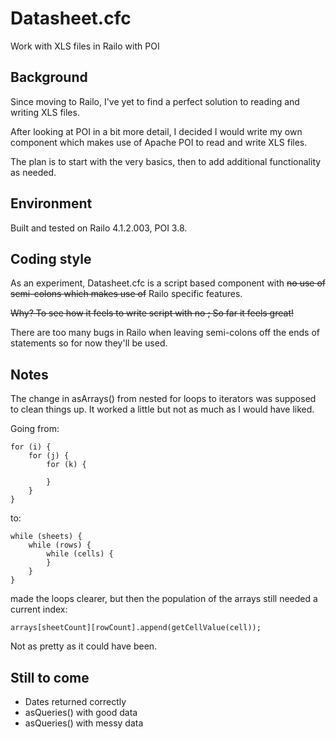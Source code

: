 Datasheet.cfc
=============

Work with XLS files in Railo with POI

Background
----------

Since moving to Railo, I've yet to find a perfect solution to reading and writing XLS files.

After looking at POI in a bit more detail, I decided I would write my own component which makes use of Apache POI to read and write XLS files.

The plan is to start with the very basics, then to add additional functionality as needed.

Environment
-----------

Built and tested on Railo 4.1.2.003, POI 3.8.

Coding style
------------

As an experiment, Datasheet.cfc is a script based component with ~~no use of semi-colons which makes use of~~ Railo specific features.

~~Why? To see how it feels to write script with no ; So far it feels great!~~

There are too many bugs in Railo when leaving semi-colons off the ends of statements so for now they'll be used.

Notes
-----

The change in asArrays() from nested for loops to iterators was supposed to clean things up. It worked a little but not as much as I would have liked.

Going from:

	for (i) {
		for (j) {
			for (k) {

			}
		}
	}

to:

	while (sheets) {
		while (rows) {
			while (cells) {
			}
		}
	}

made the loops clearer, but then the population of the arrays still needed a current index:

	arrays[sheetCount][rowCount].append(getCellValue(cell));

Not as pretty as it could have been.

Still to come
-------------

- Dates returned correctly
- asQueries() with good data
- asQueries() with messy data